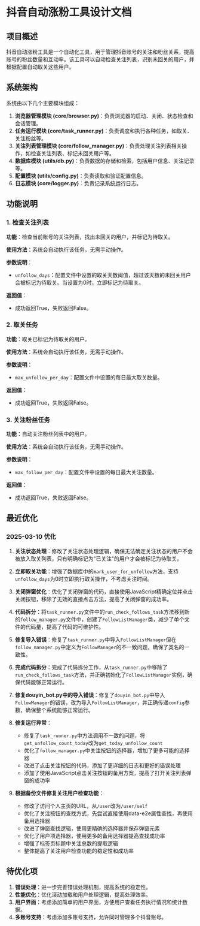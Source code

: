 # 抖音自动涨粉工具设计文档

## 项目概述

抖音自动涨粉工具是一个自动化工具，用于管理抖音账号的关注和粉丝关系，提高账号的粉丝数量和互动率。该工具可以自动检查关注列表，识别未回关的用户，并根据配置自动取关这些用户。

## 系统架构

系统由以下几个主要模块组成：

1. **浏览器管理模块 (core/browser.py)**：负责浏览器的启动、关闭、状态检查和会话管理。
2. **任务运行模块 (core/task_runner.py)**：负责调度和执行各种任务，如取关、关注粉丝等。
3. **关注列表管理模块 (core/follow_manager.py)**：负责处理关注列表相关操作，如检查关注列表、标记未回关用户等。
4. **数据库模块 (utils/db.py)**：负责数据的存储和检索，包括用户信息、关注记录等。
5. **配置模块 (utils/config.py)**：负责读取和验证配置信息。
6. **日志模块 (core/logger.py)**：负责记录系统运行日志。

## 功能说明

### 1. 检查关注列表

**功能**：检查当前账号的关注列表，找出未回关的用户，并标记为待取关。

**使用方法**：系统会自动执行该任务，无需手动操作。

**参数说明**：
- `unfollow_days`：配置文件中设置的取关天数阈值，超过该天数的未回关用户会被标记为待取关。当设置为0时，立即标记为待取关。

**返回值**：
- 成功返回True，失败返回False。

### 2. 取关任务

**功能**：取关已标记为待取关的用户。

**使用方法**：系统会自动执行该任务，无需手动操作。

**参数说明**：
- `max_unfollow_per_day`：配置文件中设置的每日最大取关数量。

**返回值**：
- 成功返回True，失败返回False。

### 3. 关注粉丝任务

**功能**：自动关注粉丝列表中的用户。

**使用方法**：系统会自动执行该任务，无需手动操作。

**参数说明**：
- `max_follow_per_day`：配置文件中设置的每日最大关注数量。

**返回值**：
- 成功返回True，失败返回False。

## 最近优化

### 2025-03-10 优化

1. **关注状态处理**：修改了关注状态处理逻辑，确保无法确定关注状态的用户不会被放入取关列表，只有明确标记为"已关注"的用户才会被标记为待取关。

2. **立即取关功能**：增强了数据库中的`mark_user_for_unfollow`方法，支持`unfollow_days`为0时立即执行取关操作，不考虑关注时间。

3. **关闭弹窗优化**：优化了关闭弹窗的代码，直接使用JavaScript精确定位并点击关闭按钮，移除了无效的直接点击方法，提高了关闭弹窗的成功率。

4. **代码拆分**：将`task_runner.py`文件中的`run_check_follows_task`方法移到新的`follow_manager.py`文件中，创建了`FollowListManager`类，减少了单个文件的代码量，提高了代码的可维护性。

5. **修复导入错误**：修复了`task_runner.py`中导入`FollowListManager`但在`follow_manager.py`中定义为`FollowManager`的不一致问题，确保了类名的一致性。

6. **完成代码拆分**：完成了代码拆分工作，从`task_runner.py`中移除了`run_check_follows_task`方法，并正确初始化了`FollowListManager`实例，确保代码能够正常运行。

7. **修复douyin_bot.py中的导入错误**：修复了`douyin_bot.py`中导入`FollowManager`的错误，改为导入`FollowListManager`，并正确传递`config`参数，确保整个系统能够正常运行。

8. **修复运行异常**：
   - 修复了`task_runner.py`中方法调用不一致的问题，将`get_unfollow_count_today`改为`get_today_unfollow_count`
   - 优化了`follow_manager.py`中关注按钮的选择器，增加了更多可能的选择器
   - 改进了点击关注按钮的代码，添加了更详细的日志和更好的错误处理
   - 添加了使用JavaScript点击关注按钮的备用方案，提高了打开关注列表弹窗的成功率

9. **根据备份文件修复关注用户检查功能**：
   - 修改了访问个人主页的URL，从`/user`改为`/user/self`
   - 优化了关注按钮的查找方式，先尝试直接使用data-e2e属性查找，再使用备用选择器
   - 改进了弹窗查找逻辑，使用更精确的选择器并保存弹窗元素
   - 优化了用户项选择器，使用更多的备用选择器提高查找成功率
   - 增强了标签页标题中关注总数的提取逻辑
   - 整体提高了关注用户检查功能的稳定性和成功率

## 待优化项

1. **错误处理**：进一步完善错误处理机制，提高系统的稳定性。
2. **性能优化**：优化滚动加载和用户处理逻辑，提高处理效率。
3. **用户界面**：考虑添加简单的用户界面，方便用户查看任务执行情况和统计数据。
4. **多账号支持**：考虑添加多账号支持，允许同时管理多个抖音账号。 